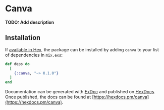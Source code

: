 # Canva

**TODO: Add description**

## Installation

If [available in Hex](https://hex.pm/docs/publish), the package can be installed
by adding `canva` to your list of dependencies in `mix.exs`:

```elixir
def deps do
  [
    {:canva, "~> 0.1.0"}
  ]
end
```

Documentation can be generated with [ExDoc](https://github.com/elixir-lang/ex_doc)
and published on [HexDocs](https://hexdocs.pm). Once published, the docs can
be found at [https://hexdocs.pm/canva](https://hexdocs.pm/canva).

